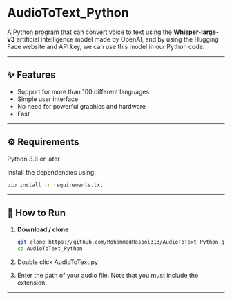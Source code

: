 # AudioToText_Python
A Python program that can convert voice to text using the **Whisper-large-v3** artificial intelligence model made by OpenAI, and by using the Hugging Face website and API key, we can use this model in our Python code.

---

## ✨ Features

- Support for more than 100 different languages
- Simple user interface
- No need for powerful graphics and hardware
- Fast

---

## ⚙️ Requirements

Python 3.8 or later

Install the dependencies using:

```bash
pip install -r requirements.txt
```

---

## 🏁 How to Run

1. **Download / clone**
   ```bash
   git clone https://github.com/MohammadRasool313/AudioToText_Python.git
   cd AudioToText_Python
   ```
2. Double click AudioToText.py

3. Enter the path of your audio file. Note that you must include the extension.


---
